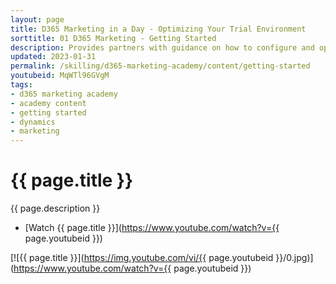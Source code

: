 ```yaml
---
layout: page
title: D365 Marketing in a Day - Optimizing Your Trial Environment
sorttitle: 01 D365 Marketing - Getting Started
description: Provides partners with guidance on how to configure and optimize demo enviornments and getting started with D365 Marketing.
updated: 2023-01-31
permalink: /skilling/d365-marketing-academy/content/getting-started
youtubeid: MqWTl96GVgM
tags: 
- d365 marketing academy
- academy content
- getting started
- dynamics
- marketing
---
```


# {{ page.title }}

{{ page.description }}

* [Watch {{ page.title }}](https://www.youtube.com/watch?v={{ page.youtubeid }})

[![{{ page.title }}](https://img.youtube.com/vi/{{ page.youtubeid }}/0.jpg)](https://www.youtube.com/watch?v={{ page.youtubeid }})
